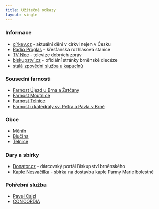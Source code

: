 ```yaml
---
title: Užitečné odkazy
layout: single
---
```

### Informace
- [církev.cz](https://www.cirkev.cz/) - aktuální dění v církvi nejen v Česku
- [Radio Proglas](https://www.proglas.cz/) - křesťanská rozhlasová stanice
- [TV Noe](https://tvnoe.cz/) - televize dobrých zpráv
- [biskupství.cz](https://www.biskupstvi.cz/aktualne) - oficiální stránky brněnské diecéze
- [stálá zpovědní služba u kapucínů](https://www.biskupstvi.cz/zpovedni-sluzba)
### Sousední farnosti
- [Farnost Újezd u Brna a Žatčany](https://www.farnostujezdubrna.cz/)
- [Farnost Moutnice](https://www.farnostmoutnice.cz/)
- [Farnost Telnice](https://www.farnosttelnice.cz/)
- [Farnost u katedrály sv. Petra a Pavla v Brně](http://www.katedrala-petrov.cz/index.php/cz/)
### Obce
- [Měnín](https://www.menin.cz/)
- [Blučina](https://www.blucina.cz/)
- [Telnice](https://www.telnice.cz/)
### Dary a sbírky
- [Donator.cz](https://donator.cz/) - dárcovský portál Biskupství brněnského
- [Kaple Nesvačilka](http://www.kaplenesvacilka.cz/) - sbírka na dostavbu kaple Panny Marie bolestné
### Pohřební služba
- [Pavel Cajzl](https://www.pohrby.eu/)
- [CONCORDIA](http://www.concordia.cz/www/index.php)
